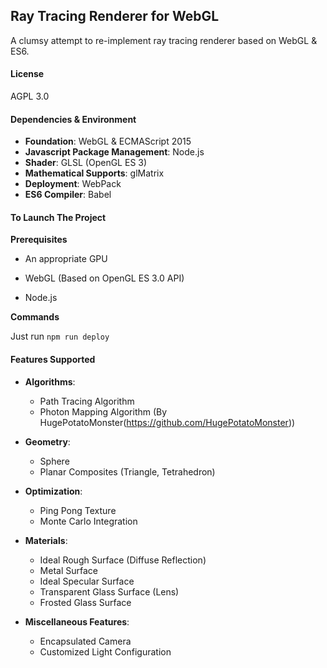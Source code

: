 ## Ray Tracing Renderer for WebGL

A clumsy attempt to re-implement ray tracing renderer based on WebGL & ES6.

#### License
AGPL 3.0


#### Dependencies & Environment

- **Foundation**: WebGL & ECMAScript 2015
- **Javascript Package Management**: Node.js
- **Shader**: GLSL (OpenGL ES 3)
- **Mathematical Supports**: glMatrix
- **Deployment**: WebPack
- **ES6 Compiler**: Babel



#### To Launch The Project

**Prerequisites**

- An appropriate GPU

- WebGL (Based on OpenGL ES 3.0 API)
- Node.js

**Commands**

Just run `npm run deploy`



#### Features Supported

- **Algorithms**:
  - Path Tracing Algorithm
  - Photon Mapping Algorithm (By HugePotatoMonster(https://github.com/HugePotatoMonster))
- **Geometry**:
  - Sphere
  - Planar Composites (Triangle, Tetrahedron)
- **Optimization**:
  - Ping Pong Texture
  - Monte Carlo Integration
- **Materials**:
  - Ideal Rough Surface (Diffuse Reflection)
  - Metal Surface
  - Ideal Specular Surface
  - Transparent Glass Surface (Lens)
  - Frosted Glass Surface

- **Miscellaneous Features**:
  - Encapsulated Camera
  - Customized Light Configuration

